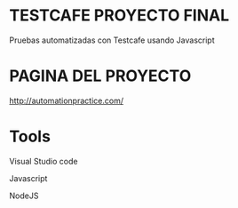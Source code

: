# TESTCAFE PROYECTO FINAL
Pruebas automatizadas con Testcafe usando Javascript

# PAGINA DEL PROYECTO
http://automationpractice.com/

# Tools
Visual Studio code

Javascript

NodeJS
